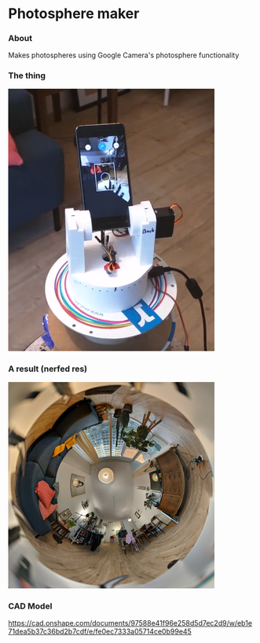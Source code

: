 # Photosphere maker

### About
Makes photospheres using Google Camera's photosphere functionality

### The thing
<img src="https://github.com/swapsCAPS/arduino-photo-sphere-maker/blob/master/the-thing.png" alt="the thing" width="420px"/>

### A result (nerfed res)
<img src="https://github.com/swapsCAPS/arduino-photo-sphere-maker/blob/master/a-result.jpg" alt="a result" width="420px"/>

### CAD Model
https://cad.onshape.com/documents/97588e41f96e258d5d7ec2d9/w/eb1e71dea5b37c36bd2b7cdf/e/fe0ec7333a05714ce0b99e45
